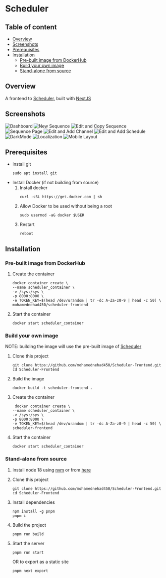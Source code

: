 # Scheduler

## Table of content

- [Overview](#overview)
- [Screenshots](#screenshots)
- [Prerequisites](#prerequisites)
- [Installation](#installation)
  - [Pre-built image from DockerHub](#pre-built-image-from-dockerhub)
  - [Build your own image](#build-your-own-image)
  - [Stand-alone from source](#stand-alone-from-source)

## Overview

A frontend to [Scheduler](https://github.com/mohamednehad450/Scheduler), built with [NextJS](https://nextjs.org/)

## Screenshots

![Dashboard](screenshots/Dashboard.gif "Dashboard")
![New Sequence](screenshots/NewSequence.gif "New Sequence")
![Edit and Copy Sequence](screenshots/EditCopySequence.gif "Edit and Copy Sequence")
![Sequence Page](screenshots/SequencePage.gif "Sequence Page")
![Edit and Add Channel](screenshots/ChannelAddEdit.gif "Edit and Add Channel")
![Edit and Add Schedule](screenshots/EditAddSchedule.gif "Edit and Add Schedule")
![DarkMode](screenshots/DarkMode.gif "DarkMode")
![Localization](screenshots/Localization.gif "Localization")
![Mobile Layout](screenshots/MobileLayout.gif "Mobile Layout")

## Prerequisites

- Install git
  ```[Scheduler](https://github.com/mohamednehad450/Scheduler)
  sudo apt install git
  ```
- Install Docker (if not building from source)
  1. Install docker
     ```
     curl -sSL https://get.docker.com | sh
     ```
  2. Allow Docker to be used without being a root
     ```
     sudo usermod -aG docker $USER
     ```
  3. Restart
     ```
     reboot
     ```

## Installation

### Pre-built image from DockerHub

1. Create the container
   ```
   docker container create \
   --name scheduler_container \
   -v /sys:/sys \
   -p 8000:8000 \
   -e TOKEN_KEY=$(head /dev/urandom | tr -dc A-Za-z0-9 | head -c 50) \
   mohamednehad450/scheduler-frontend
   ```
2. Start the container
   ```
   docker start scheduler_container
   ```

### Build your own image

NOTE: building the image will use the pre-built image of [Scheduler](https://github.com/mohamednehad450/Scheduler)

1. Clone this project
   ```
   git clone https://github.com/mohamednehad450/Scheduler-Frontend.git
   cd Scheduler-Frontend
   ```
2. Build the image
   ```
   docker build -t scheduler-frontend .
   ```
3. Create the container
   ```
    docker container create \
   --name scheduler_container \
   -v /sys:/sys \
   -p 8000:8000 \
   -e TOKEN_KEY=$(head /dev/urandom | tr -dc A-Za-z0-9 | head -c 50) \
   scheduler-frontend
   ```
4. Start the container
   ```
   docker start scheduler_container
   ```

### Stand-alone from source

1. Install node 18 using [nvm](https://github.com/nvm-sh/nvm) or from [here](https://nodejs.org/en/download/)

2. Clone this project

   ```
   git clone https://github.com/mohamednehad450/Scheduler-Frontend.git
   cd Scheduler-Frontend
   ```

3. Install dependencies

   ```
   npm install -g pnpm
   pnpm i
   ```

4. Build the project

   ```
   pnpm run build
   ```

5. Start the server
   ```
   pnpm run start
   ```
   OR to export as a static site
   ```
   pnpm next export
   ```

